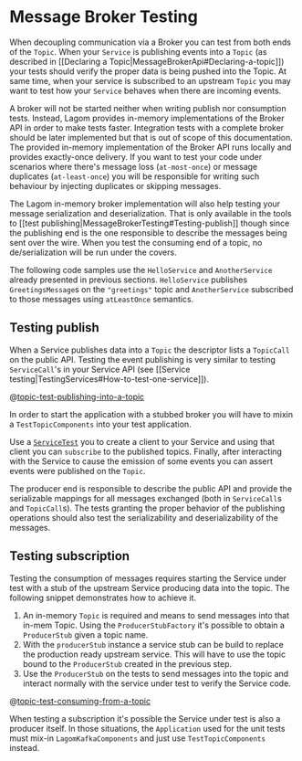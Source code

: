 # Message Broker Testing

When decoupling communication via a Broker you can test from both ends of the `Topic`. When your `Service` is publishing events into a `Topic` (as described in [[Declaring a Topic|MessageBrokerApi#Declaring-a-topic]]) your tests should verify the proper data is being pushed into the Topic. At same time, when your service is subscribed to an upstream `Topic` you may want to test how your `Service` behaves when there are incoming events.

A broker will not be started neither when writing publish nor consumption tests. Instead, Lagom provides in-memory implementations of the Broker API in order to make  tests faster. Integration tests with a complete broker should be later implemented but that is out of scope of this documentation. The provided in-memory implementation of the Broker API runs locally and provides exactly-once delivery. If you want to test your code under scenarios where there's message loss (`at-most-once`) or message duplicates (`at-least-once`) you will be responsible for writing such behaviour by injecting duplicates or skipping messages.

The Lagom in-memory broker implementation will also help testing your message serialization and deserialization. That is only available in the tools to [[test publishing|MessageBrokerTesting#Testing-publish]] though since the publishing end is the one responsible to describe the messages being sent over the wire. When you test the consuming end of a topic, no de/serialization will be run under the covers.

The following code samples use the `HelloService` and `AnotherService` already presented in previous sections. `HelloService` publishes `GreetingsMessage`s on the `"greetings"` topic and `AnotherService` subscribed to those messages using `atLeastOnce` semantics.


## Testing publish

When a Service publishes data into a `Topic` the descriptor lists a `TopicCall` on the public API. Testing the event publishing is very similar to testing `ServiceCall`'s in your Service API (see [[Service testing|TestingServices#How-to-test-one-service]]). 

@[topic-test-publishing-into-a-topic](code/docs/scaladsl/mb/PublishServiceSpec.scala)

In order to start the application with a stubbed broker you will have to mixin a `TestTopicComponents` into your test application.

Use a [`ServiceTest`](api/com/lightbend/lagom/scaladsl/testkit/ServiceTest$.html) you to create a client to your Service and using that client you can `subscribe` to the published topics. Finally, after interacting with the Service to cause the emission of some events you can assert events were published on the `Topic`.

The producer end is responsible to describe the public API and provide the serializable mappings for all messages exchanged (both in `ServiceCall`s and `TopicCall`s). The tests granting the proper behavior of the publishing operations should also test the serializability and deserializability of the messages.


## Testing subscription

Testing the consumption of messages requires starting the Service under test with a stub of the upstream Service producing data into the topic. The following snippet demonstrates how to achieve it. 

1. An in-memory `Topic` is required and means to send messages into that in-mem Topic. Using the `ProducerStubFactory` it's possible to obtain a `ProducerStub` given a topic name.
2. With the `producerStub` instance a service stub can be build to replace the production ready upstream service. This will have to use the topic bound to the `ProducerStub` created in the previous step.
3. Use the `ProducerStub` on the tests to send messages into the topic and interact normally with the service under test to verify the Service code. 

@[topic-test-consuming-from-a-topic](code/docs/scaladsl/mb/AnotherServiceSpec.scala)


When testing a subscription it's possible the Service under test is also a producer itself. In those situations, the `Application` used for the unit tests must mix-in `LagomKafkaComponents` and just use `TestTopicComponents` instead.

